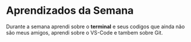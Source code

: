 # Aprendizados da Semana
Durante a semana aprendi sobre o **terminal** e seus codigos que ainda não são meus amigos, aprendi sobre o VS-Code e tambem sobre Git.
